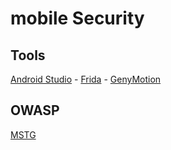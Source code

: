 # mobile Security

## Tools
[Android Studio](/Tools/android-studio.md) - [Frida](/Tools/frida.md) - [GenyMotion](/Tools/genymotion.md)

## OWASP
[MSTG](https://github.com/OWASP/owasp-mstg/tree/master/Document)

